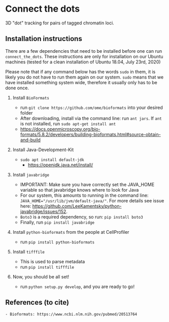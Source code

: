 # Connect the dots
3D "dot" tracking for pairs of tagged chromatin loci. 

## Installation instructions

There are a few dependencies that need to be installed before one can run `connect_the_dots`. These instructions are only for installation on our Ubuntu machines (tested for a clean installation of Ubuntu 18.04, July 23rd, 2020)

Please note that if any command below has the words `sudo` in them, it is likely you do not have to run them again on our system. `sudo` means that we have installed something system wide, therefore it usually only has to be done once.

1. Install `BioFormats` 

    - run `git clone https://github.com/ome/bioformats` into your desired folder
    - After downloading, install via the command line: run `ant jars`. If `ant` is not installed, run `sudo apt-get install ant`
    - https://docs.openmicroscopy.org/bio-formats/5.8.2/developers/building-bioformats.html#source-obtain-and-build
    
    
2. Install Java-Development-Kit

    - `sudo apt install default-jdk`
        - https://openjdk.java.net/install/

3. Install `javabridge`
    
    - IMPORTANT: Make sure you have correctly set the JAVA_HOME variable so that javabridge knows where to look for Java
    - For our system, this amounts to running in the command line: `JAVA_HOME="/usr/lib/jvm/default-java/"`. For more details see issue here: https://github.com/LeeKamentsky/python-javabridge/issues/152. 
    - `Boto3` is a required dependency, so run: `pip install boto3`
    - Finally, run `pip install javabridge`


4. Install `python-bioformats` from the people at CellProfiler

    - run `pip install python-bioformats`
    
    
5. Install `tifffile`

    - This is used to parse metadata
    - run `pip install tifffile`   


6. Now, you should be all set!

    - run `python setup.py develop`, and you are ready to go!

## References (to cite)

    - Bioformats: https://www.ncbi.nlm.nih.gov/pubmed/20513764


